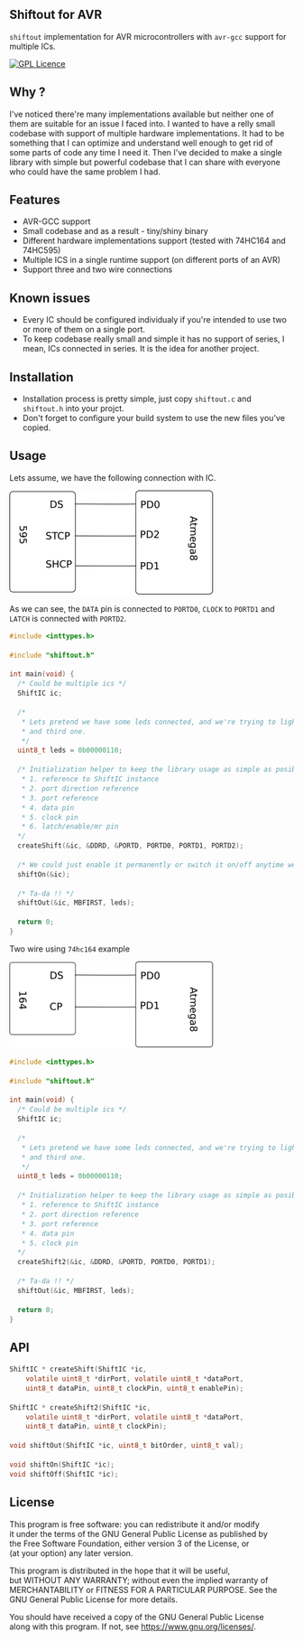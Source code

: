 ## Shiftout for AVR

`shiftout` implementation for AVR microcontrollers with `avr-gcc` support for multiple ICs.

[![GPL Licence](https://badges.frapsoft.com/os/gpl/gpl.png?v=103)](https://opensource.org/licenses/GPL-3.0/)


## Why ?

I've noticed there're many implementations available but neither one of them are suitable for
an issue I faced into. I wanted to have a relly small codebase with support of multiple hardware implementations. It had to be something that I can optimize and understand well enough to get rid of some parts of code any time I need it. Then I've decided to make a single library with simple but powerful codebase that I can share with everyone who could have the same problem I had.

## Features

  * AVR-GCC support
  * Small codebase and as a result - tiny/shiny binary
  * Different hardware implementations support (tested with 74HC164 and 74HC595)
  * Multiple ICS in a single runtime support (on different ports of an AVR)
  * Support three and two wire connections

## Known issues

  * Every IC should be configured individualy if you're intended to use two or
  more of them on a single port.
  * To keep codebase really small and simple it has no support of series, I mean,
  ICs connected in series. It is the idea for another project.

## Installation

  * Installation process is pretty simple, just copy `shiftout.c` and `shiftout.h` into your
projct.
  * Don't forget to configure your build system to use the new files you've copied.

## Usage

Lets assume, we have the following connection with IC.

![595](https://raw.githubusercontent.com/linuxenko/avr-shiftout/dev/schematic/595-pinout.png)


As we can see, the `DATA` pin is connected to `PORTD0`, `CLOCK` to `PORTD1` and 
`LATCH` is connected with `PORTD2`.


```c
#include <inttypes.h>

#include "shiftout.h"

int main(void) {
  /* Could be multiple ics */
  ShiftIC ic;

  /*
   * Lets pretend we have some leds connected, and we're trying to light second
   * and third one.
   */
  uint8_t leds = 0b00000110;

  /* Initialization helper to keep the library usage as simple as posible:
   * 1. reference to ShiftIC instance
   * 2. port direction reference
   * 3. port reference
   * 4. data pin
   * 5. clock pin
   * 6. latch/enable/mr pin
  */
  createShift(&ic, &DDRD, &PORTD, PORTD0, PORTD1, PORTD2);

  /* We could just enable it permanently or switch it on/off anytime we need it */
  shiftOn(&ic);

  /* Ta-da !! */
  shiftOut(&ic, MBFIRST, leds);

  return 0;
}
```

Two wire using `74hc164` example

![164](https://raw.githubusercontent.com/linuxenko/avr-shiftout/dev/schematic/164-pinout.png)

```c
#include <inttypes.h>

#include "shiftout.h"

int main(void) {
  /* Could be multiple ics */
  ShiftIC ic;

  /*
   * Lets pretend we have some leds connected, and we're trying to light second
   * and third one.
   */
  uint8_t leds = 0b00000110;

  /* Initialization helper to keep the library usage as simple as posible:
   * 1. reference to ShiftIC instance
   * 2. port direction reference
   * 3. port reference
   * 4. data pin
   * 5. clock pin
  */
  createShift2(&ic, &DDRD, &PORTD, PORTD0, PORTD1);

  /* Ta-da !! */
  shiftOut(&ic, MBFIRST, leds);

  return 0;
}
```


## API

```c
ShiftIC * createShift(ShiftIC *ic,
    volatile uint8_t *dirPort, volatile uint8_t *dataPort,
    uint8_t dataPin, uint8_t clockPin, uint8_t enablePin);

ShiftIC * createShift2(ShiftIC *ic,
    volatile uint8_t *dirPort, volatile uint8_t *dataPort,
    uint8_t dataPin, uint8_t clockPin);

void shiftOut(ShiftIC *ic, uint8_t bitOrder, uint8_t val);

void shiftOn(ShiftIC *ic);
void shiftOff(ShiftIC *ic);
```

## License

  This program is free software: you can redistribute it and/or modify<br>
  it under the terms of the GNU General Public License as published by<br>
  the Free Software Foundation, either version 3 of the License, or<br>
  (at your option) any later version.

  This program is distributed in the hope that it will be useful,<br>
  but WITHOUT ANY WARRANTY; without even the implied warranty of<br>
  MERCHANTABILITY or FITNESS FOR A PARTICULAR PURPOSE.  See the<br>
  GNU General Public License for more details.<br>

  You should have received a copy of the GNU General Public License<br>
  along with this program.  If not, see <https://www.gnu.org/licenses/>.




